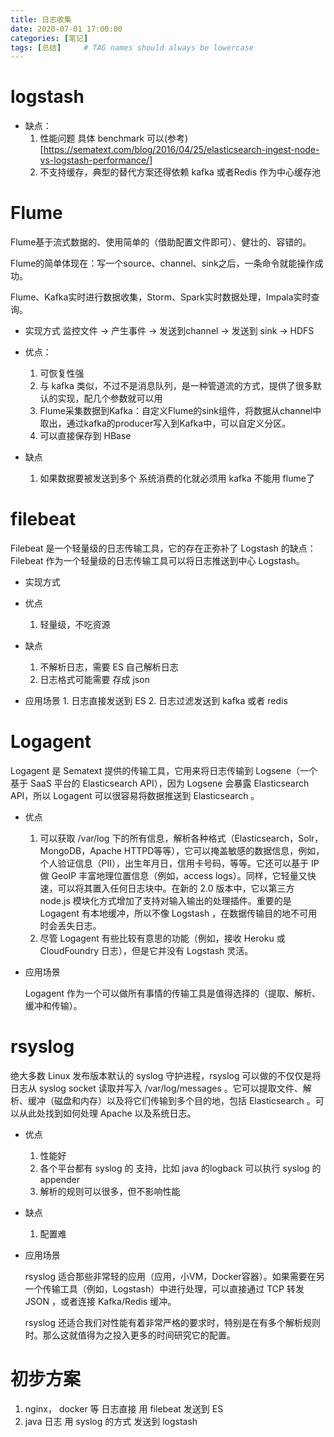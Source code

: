 ```yaml
---
title: 日志收集 
date: 2020-07-01 17:00:00
categories: [笔记]
tags: [总结]     # TAG names should always be lowercase
---
```




# logstash

- 缺点：
  1. 性能问题 具体 benchmark 可以(参考)[https://sematext.com/blog/2016/04/25/elasticsearch-ingest-node-vs-logstash-performance/]
  2. 不支持缓存，典型的替代方案还得依赖 kafka 或者Redis 作为中心缓存池

# Flume

Flume基于流式数据的、使用简单的（借助配置文件即可）、健壮的、容错的。

Flume的简单体现在：写一个source、channel、sink之后，一条命令就能操作成功。

Flume、Kafka实时进行数据收集，Storm、Spark实时数据处理，Impala实时查询。

- 实现方式
监控文件 -> 产生事件 -> 发送到channel -> 发送到 sink -> HDFS


- 优点： 
  1. 可恢复性强
  2. 与 kafka 类似，不过不是消息队列，是一种管道流的方式，提供了很多默认的实现，配几个参数就可以用
  3. Flume采集数据到Kafka：自定义Flume的sink组件，将数据从channel中取出，通过kafka的producer写入到Kafka中，可以自定义分区。
  4. 可以直接保存到 HBase
- 缺点
  1. 如果数据要被发送到多个 系统消费的化就必须用 kafka 不能用 flume了


# filebeat
Filebeat 是一个轻量级的日志传输工具，它的存在正弥补了 Logstash 的缺点：Filebeat 作为一个轻量级的日志传输工具可以将日志推送到中心 Logstash。
- 实现方式
- 优点 
  1. 轻量级，不吃资源
- 缺点
  1. 不解析日志，需要 ES 自己解析日志
  2. 日志格式可能需要 存成 json

- 应用场景  1. 日志直接发送到 ES  2. 日志过滤发送到 kafka 或者 redis

# Logagent
Logagent 是 Sematext 提供的传输工具，它用来将日志传输到 Logsene（一个基于 SaaS 平台的 Elasticsearch API），因为 Logsene 会暴露 Elasticsearch API，所以 Logagent 可以很容易将数据推送到 Elasticsearch 。

- 优点
  1. 可以获取 /var/log 下的所有信息，解析各种格式（Elasticsearch，Solr，MongoDB，Apache HTTPD等等），它可以掩盖敏感的数据信息，例如，个人验证信息（PII），出生年月日，信用卡号码，等等。它还可以基于 IP 做 GeoIP 丰富地理位置信息（例如，access logs）。同样，它轻量又快速，可以将其置入任何日志块中。在新的 2.0 版本中，它以第三方 node.js 模块化方式增加了支持对输入输出的处理插件。重要的是 Logagent 有本地缓冲，所以不像 Logstash ，在数据传输目的地不可用时会丢失日志。
  2. 尽管 Logagent 有些比较有意思的功能（例如，接收 Heroku 或 CloudFoundry 日志），但是它并没有 Logstash 灵活。

- 应用场景

  Logagent 作为一个可以做所有事情的传输工具是值得选择的（提取、解析、缓冲和传输）。
# rsyslog
绝大多数 Linux 发布版本默认的 syslog 守护进程，rsyslog 可以做的不仅仅是将日志从 syslog socket 读取并写入 /var/log/messages 。它可以提取文件、解析、缓冲（磁盘和内存）以及将它们传输到多个目的地，包括 Elasticsearch 。可以从此处找到如何处理 Apache 以及系统日志。
- 优点
  1. 性能好  
  2. 各个平台都有 syslog 的 支持，比如 java 的logback 可以执行 syslog 的appender
  3. 解析的规则可以很多，但不影响性能
- 缺点
  1. 配置难

- 应用场景

    rsyslog 适合那些非常轻的应用（应用，小VM，Docker容器）。如果需要在另一个传输工具（例如，Logstash）中进行处理，可以直接通过 TCP 转发 JSON ，或者连接 Kafka/Redis 缓冲。

    rsyslog 还适合我们对性能有着非常严格的要求时，特别是在有多个解析规则时。那么这就值得为之投入更多的时间研究它的配置。

# 初步方案 
1. nginx， docker 等 日志直接 用 filebeat 发送到 ES
2. java 日志 用 syslog 的方式 发送到 logstash